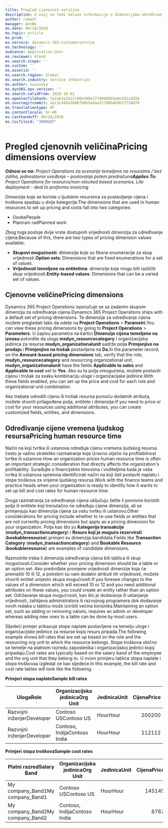 ```yaml
---
title: Pregled cjenovnih veličina
description: U ovoj se temi nalaze informacije o dimenzijama određivanja cijena u aplikaciji Dynamics 365 Project Operations.
author: rumant
manager: AnnBe
ms.date: 09/18/2020
ms.topic: article
ms.prod: ''
ms.service: dynamics-365-customerservice
ms.technology: ''
audience: Application User
ms.reviewer: kfend
ms.search.scope: ''
ms.custom: ''
ms.assetid: ''
ms.search.region: Global
ms.search.industry: Service industries
ms.author: suvaidya
ms.dyn365.ops.version: ''
ms.search.validFrom: 2020-10-01
ms.openlocfilehash: fe2ab3a1b12c00e346e27709d66b5a0cb81a3b56
ms.sourcegitcommit: a2c3cd49a3b667b8b5edaa31788b4b9b1f728d78
ms.translationtype: HT
ms.contentlocale: hr-HR
ms.lasthandoff: 09/28/2020
ms.locfileid: "3898207"
---
```

# <a name="pricing-dimensions-overview"></a><span data-ttu-id="4754e-103">Pregled cjenovnih veličina</span><span class="sxs-lookup"><span data-stu-id="4754e-103">Pricing dimensions overview</span></span>

<span data-ttu-id="4754e-104">_**Odnosi se na:** Project Operations za scenarije temeljene na resursima / bez zaliha, jednostavno uvođenje – poslovanje putem predračuna_</span><span class="sxs-lookup"><span data-stu-id="4754e-104">_**Applies To:** Project Operations for resource/non-stocked based scenarios, Lite deployment - deal to proforma invoicing_</span></span>

<span data-ttu-id="4754e-105">Dimenzije koje se koriste u ljudskim resursima za postavljanje cijena i troškova spadaju u dvije kategorije:</span><span class="sxs-lookup"><span data-stu-id="4754e-105">The dimensions that are used in human resources to set up pricing and costs fall into two categories:</span></span>

- <span data-ttu-id="4754e-106">Osobe</span><span class="sxs-lookup"><span data-stu-id="4754e-106">People</span></span>
- <span data-ttu-id="4754e-107">Planirani rad</span><span class="sxs-lookup"><span data-stu-id="4754e-107">Planned work</span></span>

<span data-ttu-id="4754e-108">Zbog toga postoje dvije vrste dostupnih vrijednosti dimenzija za određivanje cijena:</span><span class="sxs-lookup"><span data-stu-id="4754e-108">Because of this, there are two types of pricing dimension values available:</span></span>

- <span data-ttu-id="4754e-109">**Skupovi mogućnosti**: dimenzije koje su fiksne enumeracije za skup vrijednosti.</span><span class="sxs-lookup"><span data-stu-id="4754e-109">**Option sets**: Dimensions that are fixed enumerations for a set of values.</span></span>
- <span data-ttu-id="4754e-110">**Vrijednosti temeljene na entitetima**: dimenzije koje mogu biti različiti skup vrijednosti.</span><span class="sxs-lookup"><span data-stu-id="4754e-110">**Entity-based values**: Dimensions that can be a varied set of values.</span></span>

## <a name="pricing-dimensions"></a><span data-ttu-id="4754e-111">Cjenovne veličine</span><span class="sxs-lookup"><span data-stu-id="4754e-111">Pricing dimensions</span></span>

<span data-ttu-id="4754e-112">Dynamics 365 Project Operations isporučuje se sa zadanim skupom dimenzija za određivanje cijena.</span><span class="sxs-lookup"><span data-stu-id="4754e-112">Dynamics 365 Project Operations ships with a default set of pricing dimensions.</span></span> <span data-ttu-id="4754e-113">Te dimenzije za određivanje cijena možete pregledati tako da odete na **Project Operations** > **Parametri**.</span><span class="sxs-lookup"><span data-stu-id="4754e-113">You can view these pricing dimensions by going to **Project Operations** > **Parameters**.</span></span> <span data-ttu-id="4754e-114">U zapisu parametra na kartici **Dimenzije cijena temeljene na iznosu** potvrdite da uloga **msdyn_resourcecategory** i organizacijska jedinica za resurse **msdyn_organizationalunit** sadrže polja **Primjenjivo na prodaju** i **Primjenjivo na trošak** postavljena na **Da**.</span><span class="sxs-lookup"><span data-stu-id="4754e-114">In the parameter record, on the **Amount-based pricing dimensions** tab, verify that the role, **msdyn_resourcecategory** and resourcing organizational unit, **msdyn_organizationalunit** have the fields **Applicable to sales** and **Applicable to cost** set to **Yes**.</span></span> <span data-ttu-id="4754e-115">Ako su ta polja omogućena, možete postaviti cijenu i trošak za svaku kombinaciju uloge i organizacijske jedinice.</span><span class="sxs-lookup"><span data-stu-id="4754e-115">With these fields enabled, you can set up the price and cost for each role and organizational unit combination.</span></span>

<span data-ttu-id="4754e-116">Ako trebate odrediti cijenu ili trošak resursa pomoću dodatnih atributa, možete stvoriti prilagođena polja, entitete i dimenzije.</span><span class="sxs-lookup"><span data-stu-id="4754e-116">If you need to price or cost for your resources using additional attributes, you can create customized fields, entities, and dimensions.</span></span>

## <a name="pricing-human-resource-time"></a><span data-ttu-id="4754e-117">Određivanje cijene vremena ljudskog resursa</span><span class="sxs-lookup"><span data-stu-id="4754e-117">Pricing human resource time</span></span>
<span data-ttu-id="4754e-118">Način na koji tvrtka ili ustanova određuje cijenu vremena ljudskog resursa često je važno strateško razmatranje koje izravno utječe na profitabilnost tvrtke ili ustanove.</span><span class="sxs-lookup"><span data-stu-id="4754e-118">How an organization prices human resource time is often an important strategic consideration that directly affects the organization's profitability.</span></span> <span data-ttu-id="4754e-119">Surađujte s financijskim timovima i voditeljima kada je vaša tvrtka ili ustanova spremna identificirati način na koji želi postaviti naplatu i stope troškova za vrijeme ljudskog resursa.</span><span class="sxs-lookup"><span data-stu-id="4754e-119">Work with the finance teams and practice heads when your organization is ready to identify how it wants to set up bill and cost rates for human resource time.</span></span>

<span data-ttu-id="4754e-120">Druga razmatranja za određivanje cijena uključuju želite li ponovno koristiti polja ili entitete koji trenutačno ne određuju cijene dimenzija, ali se primjenjuju kao dimenzija cijena za vašu tvrtku ili ustanovu.</span><span class="sxs-lookup"><span data-stu-id="4754e-120">Other considerations for pricing include whether to re-use fields or entities that are not currently pricing dimensions but apply as a pricing dimension for your organization.</span></span> <span data-ttu-id="4754e-121">Polja kao što su **Kategorija transakcije** (**msdyn_transactioncategory**) i **Resurs koji je moguće rezervirati** (**bookableresource**) primjeri su dimenzija kandidata.</span><span class="sxs-lookup"><span data-stu-id="4754e-121">Fields like **Transaction Category** (**msdyn_transactioncategory**) and **Bookable Resource** (**bookableresource**) are examples of candidate dimensions.</span></span> 

<span data-ttu-id="4754e-122">Razmotrite treba li dimenzija određivanja cijena biti tablica ili skup mogućnosti.</span><span class="sxs-lookup"><span data-stu-id="4754e-122">Consider whether your pricing dimension should be a table or an option set.</span></span> <span data-ttu-id="4754e-123">Ako predviđate promjene vrijednosti dimenzije koja će premašiti 10 ili 12, a potrebni su vam dodatni atributi tih vrijednosti, možete stvoriti entitet umjesto skupa mogućnosti.</span><span class="sxs-lookup"><span data-stu-id="4754e-123">If you foresee changes to the values of a dimension which will exceed 10 or 12 and you need additional attributes on these values, you could create an entity rather than an option set.</span></span> <span data-ttu-id="4754e-124">Održavanje skupa mogućnosti, kao što je dodavanje ili uklanjanje vrijednosti, zahtijeva administratora ili razvojnog programera dok dodavanje novih redaka u tablicu može izvršiti većina korisnika.</span><span class="sxs-lookup"><span data-stu-id="4754e-124">Maintaining an option set, such as adding or removing values, requires an admin or developer whereas adding new rows to a table can be done by most users.</span></span>

<span data-ttu-id="4754e-125">Sljedeći primjer prikazuje stope naplate postavljene na temelju uloge i organizacijske jedinice za resurse kojoj resurs pripada.</span><span class="sxs-lookup"><span data-stu-id="4754e-125">The following example shows bill rates that are set up based on the role and the resourcing org unit to which the resource belongs.</span></span> <span data-ttu-id="4754e-126">Stope troškova obično se temelje na platnom razredu zaposlenika i organizacijskoj jedinici kojoj pripadaju.</span><span class="sxs-lookup"><span data-stu-id="4754e-126">Cost rates are typically based on the salary band of the employee and the org unit that they belong to.</span></span> <span data-ttu-id="4754e-127">U ovom primjeru tablice stopa naplate i stopa troškovaa izgledat će kao sljedeće.</span><span class="sxs-lookup"><span data-stu-id="4754e-127">In this example, the bill rate and cost rate tables will look like the following.</span></span>

<span data-ttu-id="4754e-128">**Primjeri stopa naplate**</span><span class="sxs-lookup"><span data-stu-id="4754e-128">**Sample bill rates**</span></span>

| <span data-ttu-id="4754e-129">Uloga</span><span class="sxs-lookup"><span data-stu-id="4754e-129">Role</span></span>        | <span data-ttu-id="4754e-130">Organizacijska jedinica</span><span class="sxs-lookup"><span data-stu-id="4754e-130">Org Unit</span></span>    |<span data-ttu-id="4754e-131">Jedinica</span><span class="sxs-lookup"><span data-stu-id="4754e-131">Unit</span></span>      |<span data-ttu-id="4754e-132">Cijena</span><span class="sxs-lookup"><span data-stu-id="4754e-132">Price</span></span>      |<span data-ttu-id="4754e-133">Valuta</span><span class="sxs-lookup"><span data-stu-id="4754e-133">Currency</span></span>  |
| ------------|-------------|----------|----------:|----------|
| <span data-ttu-id="4754e-134">Razvojni inženjer</span><span class="sxs-lookup"><span data-stu-id="4754e-134">Developer</span></span>   | <span data-ttu-id="4754e-135">Contoso US</span><span class="sxs-lookup"><span data-stu-id="4754e-135">Contoso US</span></span>  |<span data-ttu-id="4754e-136">Hour</span><span class="sxs-lookup"><span data-stu-id="4754e-136">Hour</span></span> | <span data-ttu-id="4754e-137">200</span><span class="sxs-lookup"><span data-stu-id="4754e-137">200</span></span>|<span data-ttu-id="4754e-138">USD</span><span class="sxs-lookup"><span data-stu-id="4754e-138">USD</span></span>     |
| <span data-ttu-id="4754e-139">Razvojni inženjer</span><span class="sxs-lookup"><span data-stu-id="4754e-139">Developer</span></span>   | <span data-ttu-id="4754e-140">Contoso, Indija</span><span class="sxs-lookup"><span data-stu-id="4754e-140">Contoso India</span></span> |<span data-ttu-id="4754e-141">Hour</span><span class="sxs-lookup"><span data-stu-id="4754e-141">Hour</span></span>|   <span data-ttu-id="4754e-142">112</span><span class="sxs-lookup"><span data-stu-id="4754e-142">112</span></span>|<span data-ttu-id="4754e-143">USD</span><span class="sxs-lookup"><span data-stu-id="4754e-143">USD</span></span>     |


<span data-ttu-id="4754e-144">**Primjeri stopa troškova**</span><span class="sxs-lookup"><span data-stu-id="4754e-144">**Sample cost rates**</span></span>

| <span data-ttu-id="4754e-145">Platni razred</span><span class="sxs-lookup"><span data-stu-id="4754e-145">Salary Band</span></span>     | <span data-ttu-id="4754e-146">Organizacijska jedinica</span><span class="sxs-lookup"><span data-stu-id="4754e-146">Org Unit</span></span>    |<span data-ttu-id="4754e-147">Jedinica</span><span class="sxs-lookup"><span data-stu-id="4754e-147">Unit</span></span>      |<span data-ttu-id="4754e-148">Cijena</span><span class="sxs-lookup"><span data-stu-id="4754e-148">Price</span></span>      |<span data-ttu-id="4754e-149">Valuta</span><span class="sxs-lookup"><span data-stu-id="4754e-149">Currency</span></span>  |
| ----------------|-------------|----------|----------:|----------|
| <span data-ttu-id="4754e-150">My company_Band1</span><span class="sxs-lookup"><span data-stu-id="4754e-150">My company_Band1</span></span> | <span data-ttu-id="4754e-151">Contoso US</span><span class="sxs-lookup"><span data-stu-id="4754e-151">Contoso US</span></span>  |<span data-ttu-id="4754e-152">Hour</span><span class="sxs-lookup"><span data-stu-id="4754e-152">Hour</span></span> | <span data-ttu-id="4754e-153">145</span><span class="sxs-lookup"><span data-stu-id="4754e-153">145</span></span>|<span data-ttu-id="4754e-154">USD</span><span class="sxs-lookup"><span data-stu-id="4754e-154">USD</span></span>     |
| <span data-ttu-id="4754e-155">My company_Band2</span><span class="sxs-lookup"><span data-stu-id="4754e-155">My company_Band2</span></span> | <span data-ttu-id="4754e-156">Contoso, Indija</span><span class="sxs-lookup"><span data-stu-id="4754e-156">Contoso India</span></span> |<span data-ttu-id="4754e-157">Hour</span><span class="sxs-lookup"><span data-stu-id="4754e-157">Hour</span></span>|   <span data-ttu-id="4754e-158">67</span><span class="sxs-lookup"><span data-stu-id="4754e-158">67</span></span>|<span data-ttu-id="4754e-159">USD</span><span class="sxs-lookup"><span data-stu-id="4754e-159">USD</span></span>     |
